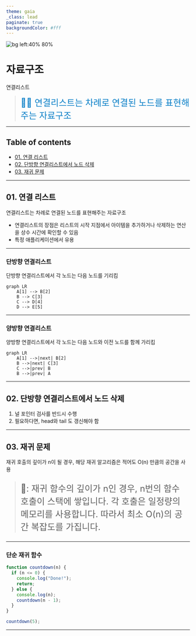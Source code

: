 ```yaml
---
theme: gaia
_class: lead
paginate: true
backgroundColor: #fff
---
```



![bg left:40% 80%](https://image.yes24.com/goods/44305533/XL)


# **자료구조**

연결리스트

> <span style="font-size: 24px; color: #0A7FC7;">👩‍🏫 연결리스트는 차례로 연결된 노드를 표현해주는 자료구조</span>

---

## Table of contents
- [01. 연결 리스트](#01-연결-리스트)
- [02. 단방향 연결리스트에서 노드 삭제](#02-단방향-연결리스트에서-노드-삭제)
- [03. 재귀 문제](#03-재귀-문제)

---

## **01. 연결 리스트**
연결리스트는 차례로 연결된 노드를 표현해주는 자료구조

- 연결리스트의 장점은 리스트의 시작 지점에서 아이템을 추가하거나 삭제하는 연산을 상수 시간에 확인할 수 있음
- 특정 애플리케이션에서 유용

---

### 단방향 연결리스트
단방향 연결리스트에서 각 노드는 다음 노드를 기리킴 

```mermaid
graph LR
    A[1] --> B[2]
    B --> C[3]
    C --> D[4]
    D --> E[5]
```

---

### 양방향 연결리스트
양방향 연결리스트에서 각 노드는 다음 노드와 이전 노드를 함께 가리킴

```mermaid
graph LR
    A[1] -->|next| B[2]
    B -->|next| C[3]
    C -->|prev| B
    B -->|prev| A
```

---

## **02. 단방향 연결리스트에서 노드 삭제**

1. 널 포인터 검사를 반드시 수행
2. 필요하다면, head와 tail 도 갱신해야 함


---

## **03. 재귀 문제**
재귀 호출의 깊이가 n이 될 경우, 해당 재귀 알고리즘은 적어도 O(n) 만큼의 공간을 사용

> <p style="font-size: 24px;">🤖: 재귀 함수의 깊이가 n인 경우, n번의 함수 호출이 스택에 쌓입니다. 각 호출은 일정량의 메모리를 사용합니다. 따라서 최소 O(n)의 공간 복잡도를 가집니다.</p>

---

### 단순 재귀 함수

```js
function countdown(n) {
  if (n <= 0) {
    console.log("Done!");
    return;
  } else {
    console.log(n);
    countdown(n - 1);
  }
}

countdown(5);
```


---